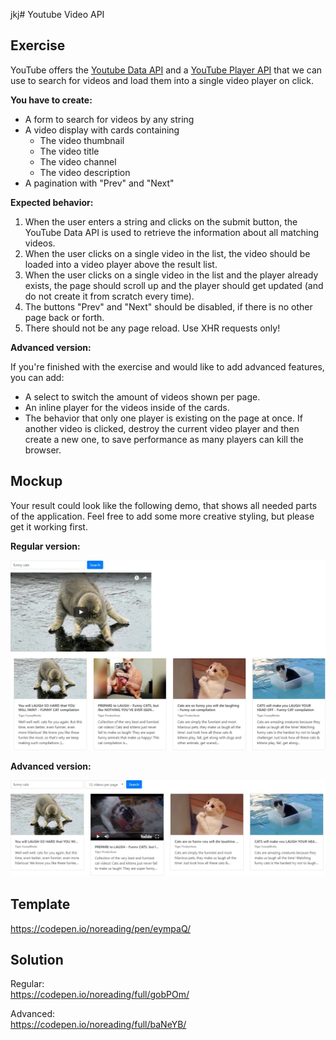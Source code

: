 jkj# Youtube Video API

## Exercise

YouTube offers the [Youtube Data API](https://developers.google.com/youtube/v3/docs/) and a [YouTube Player API](https://developers.google.com/youtube/iframe_api_reference?hl=en) that we can use to search for videos and load them into a single video player on click.

__You have to create:__

- A form to search for videos by any string
- A video display with cards containing
    - The video thumbnail
    - The video title
    - The video channel
    - The video description
- A pagination with "Prev" and "Next"

__Expected behavior:__

1. When the user enters a string and clicks on the submit button, the YouTube Data API is used to retrieve the information about all matching videos.
1. When the user clicks on a single video in the list, the video should be loaded into a video player above the result list.
1. When the user clicks on a single video in the list and the player already exists, the page should scroll up and the player should get updated (and do not create it from scratch every time).
1. The buttons "Prev" and "Next" should be disabled, if there is no other page back or forth.
1. There should not be any page reload. Use XHR requests only!

__Advanced version:__

If you're finished with the exercise and would like to add advanced features, you can add:
- A select to switch the amount of videos shown per page.
- An inline player for the videos inside of the cards.
- The behavior that only one player is existing on the page at once. If another video is clicked, destroy the current video player and then create a new one, to save performance as many players can kill the browser.

## Mockup

Your result could look like the following demo, that shows all needed parts of the application. Feel free to add some more creative styling, but please get it working first.  

__Regular version:__

![Demo Result Easy](./youtube-search-api-example-easy.jpg)

__Advanced version:__

![Demo Result Advanced](./youtube-search-api-example-advanced.jpg)

## Template

https://codepen.io/noreading/pen/eympaQ/

## Solution

Regular:  
https://codepen.io/noreading/full/gobPOm/

Advanced:  
https://codepen.io/noreading/full/baNeYB/
